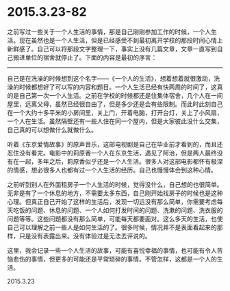 2015.3.23-82
=============
之前写过一些关于一个人生活的事情，那是自己刚刚参加工作的时候，一个人生活。现在虽然也是一个人生活，但是已经感受不到最初离开学校的那段时间心情上新鲜感了。自己可以将那段文字整理一下，事实上没有几篇文章，文章一直写到自己搬进单位的宿舍就停止了。下面的内容是最初的序言：

------

自己是在洗澡的时候想到这个名字——《一个人的生活》，想着想着就很激动，洗澡的时候都想好了可以写的内容和题目。一个人生活已经有快两周的时间了，这真的是自己第一次一个人生活。之前在学校的时候都还是住集体宿舍，几个人在一间屋里，远离父母，虽然已经很自由了，但是多少还是会有些限制。而此时此刻自己在一个大约十多平米的小房间里，关上门，开着电脑，打开台灯，关上了小风扇，一个人在生活。虽然隔壁还有一些人住在同一个屋内，但是大家彼此没什么交集，自己真的可以想做什么就做什么。

听着《东京爱情故事》的原声音乐，这部电视剧是自己在毕业前才看到的，而且还忍住没有看完。电影中的莉原香一个人在东京生活，遇见了阿治，但是两人最终没有在一起，多年之后，莉原香似乎还是一个人生活。很多人对这部电影都怀有极深的情感，想必很多人也都有过一个人生活的经历。自己也慢慢体会到这种心情。

之前听到别人在外面租房子一个人生活的时候，觉得没什么，自己想的也很简单。无非是有了一个休息的地方，不需要太多东西，自己刚开始找房子的时候也是这种心理。但真正自己开始了这样的生活后，发现一切远没有那么简单，你需要考虑每天吃饭的问题、休息的问题、一个人如何打发时间的问题、洗漱的问题、洗衣服的问题等等。这些问题都没有那么简单，可能每天都要面对。这么多天的生活，也使自己可以理解之前一些人是如何生活的了。很多时候，情况并不是表面看起来的那样，只是没有表露出来。没有体验过是无法去评说的。

这里，我会记录一些一个人生活的故事，可能有喜悦幸福的事情，也可能有令人苦恼悲伤的事情，但更多的可能还是平常琐碎的事情。不管怎样，这都是一个人的生活。

2015.3.23